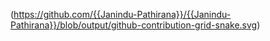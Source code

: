 (https://github.com/{{Janindu-Pathirana}}/{{Janindu-Pathirana}}/blob/output/github-contribution-grid-snake.svg)
